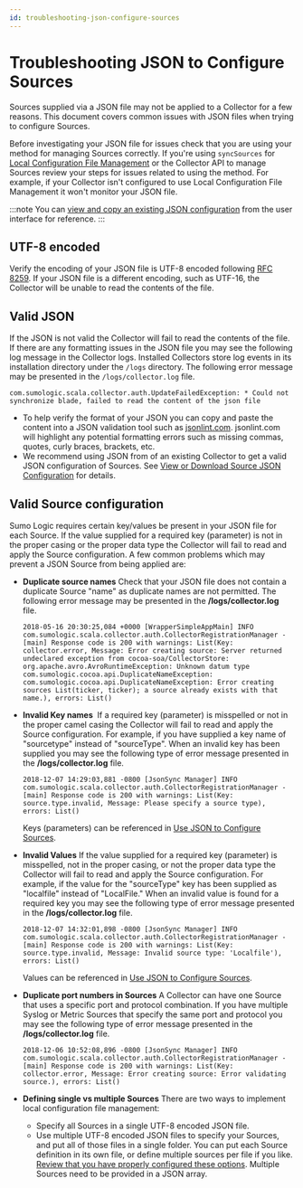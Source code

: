 ```yaml
---
id: troubleshooting-json-configure-sources
---
```


# Troubleshooting JSON to Configure Sources

Sources supplied via a JSON file may not be applied to a Collector for a few reasons. This document covers common issues with JSON files when trying to configure Sources.

Before investigating your JSON file for issues check that you are using your method for managing Sources correctly. If you're using `syncSources` for [Local Configuration File Management](/docs/send-data/sources/use-json-configure-sources/local-configuration-file-management) or the Collector API to manage Sources review your steps for issues related to using the method. For example, if your Collector isn't configured to use Local Configuration File Management it won't monitor your JSON file.

:::note
You can [view and copy an existing JSON configuration](local-configuration-file-management/view-download-source-json-configuration.md) from the user interface for reference.
:::

## UTF-8 encoded

Verify the encoding of your JSON file is UTF-8 encoded following [RFC 8259](https://tools.ietf.org/html/rfc8259). If your JSON file is a different encoding, such as UTF-16, the Collector will be unable to read the contents of the file. 
## Valid JSON

If the JSON is not valid the Collector will fail to read the contents of the file. If there are any formatting issues in the JSON file you may see the following log message in the Collector logs. Installed Collectors store log events in its installation directory under the `/logs` directory. The following error message may be presented in the `/logs/collector.log` file.

```
com.sumologic.scala.collector.auth.UpdateFailedException: * Could not synchronize blade, failed to read the content of the json file
```

 * To help verify the format of your JSON you can copy and paste the content into a JSON validation tool such as [jsonlint.com](https://support.sumologic.com/hc/en-us/articles/jsonlint.com). jsonlint.com will highlight any potential formatting errors such as missing commas, quotes, curly braces, brackets, etc.
 * We recommend using JSON from of an existing Collector to get a valid JSON configuration of Sources. See [View or Download Source JSON Configuration](local-configuration-file-management/view-download-source-json-configuration.md) for details.

## Valid Source configuration

Sumo Logic requires certain key/values be present in your JSON file for each Source. If the value supplied for a required key (parameter) is not in the proper casing or the proper data type the Collector will fail to read and apply the Source configuration. A few common problems which may prevent a JSON Source from being applied are:

* **Duplicate source names** Check that your JSON file does not contain a duplicate Source "name" as duplicate names are not permitted. The following error message may be presented in the **/logs/collector.log** file.

    ```
    2018-05-16 20:30:25,084 +0000 [WrapperSimpleAppMain] INFO com.sumologic.scala.collector.auth.CollectorRegistrationManager - [main] Response code is 200 with warnings: List(Key: collector.error, Message: Error creating source: Server returned undeclared exception from cocoa-soa/CollectorStore: org.apache.avro.AvroRuntimeException: Unknown datum type com.sumologic.cocoa.api.DuplicateNameException: com.sumologic.cocoa.api.DuplicateNameException: Error creating sources List(ticker, ticker); a source already exists with that name.), errors: List()
    ```
 
* **Invalid Key names**  If a required key (parameter) is misspelled or not in the proper camel casing the Collector will fail to read and apply the Source configuration. For example, if you have supplied a key name of "sourcetype" instead of "sourceType". When an invalid key has been supplied you may see the following type of error message presented in the **/logs/collector.log** file. 

    ```
    2018-12-07 14:29:03,881 -0800 [JsonSync Manager] INFO com.sumologic.scala.collector.auth.CollectorRegistrationManager - [main] Response code is 200 with warnings: List(Key: source.type.invalid, Message: Please specify a source type), errors: List()
    ```
    
    Keys (parameters) can be referenced in [Use JSON to Configure Sources](/docs/send-data/sources/use-json-configure-sources).
 
* **Invalid Values** If the value supplied for a required key (parameter) is misspelled, not in the proper casing, or not the proper data type the Collector will fail to read and apply the Source configuration. For example, if the value for the "sourceType" key has been supplied as "localfile" instead of "LocalFile." When an invalid value is found for a required key you may see the following type of error message presented in the **/logs/collector.log** file. 

    ```
    2018-12-07 14:32:01,898 -0800 [JsonSync Manager] INFO com.sumologic.scala.collector.auth.CollectorRegistrationManager - [main] Response code is 200 with warnings: List(Key: source.type.invalid, Message: Invalid source type: 'Localfile'), errors: List()
    ```

    Values can be referenced in [Use JSON to Configure Sources](/docs/send-data/sources/use-json-configure-sources).    

* **Duplicate port numbers in Sources** A Collector can have one Source that uses a specific port and protocol combination. If you have multiple Syslog or Metric Sources that specify the same port and protocol you may see the following type of error message presented in the **/logs/collector.log** file. 

    ```
    2018-12-06 10:52:08,896 -0800 [JsonSync Manager] INFO com.sumologic.scala.collector.auth.CollectorRegistrationManager - [main] Response code is 200 with warnings: List(Key: collector.error, Message: Error creating source: Error validating source.), errors: List()
    ```

* **Defining single vs multiple Sources**
 There are two ways to implement local configuration file management:

  * Specify all Sources in a single UTF-8 encoded JSON file. 
  * Use multiple UTF-8 encoded JSON files to specify your Sources, and put all of those files in a single folder. You can put each Source definition in its own file, or define multiple sources per file if you like. [Review that you have properly configured these options](/docs/send-data/sources/use-json-configure-sources/local-configuration-file-management). Multiple Sources need to be provided in a JSON array.
